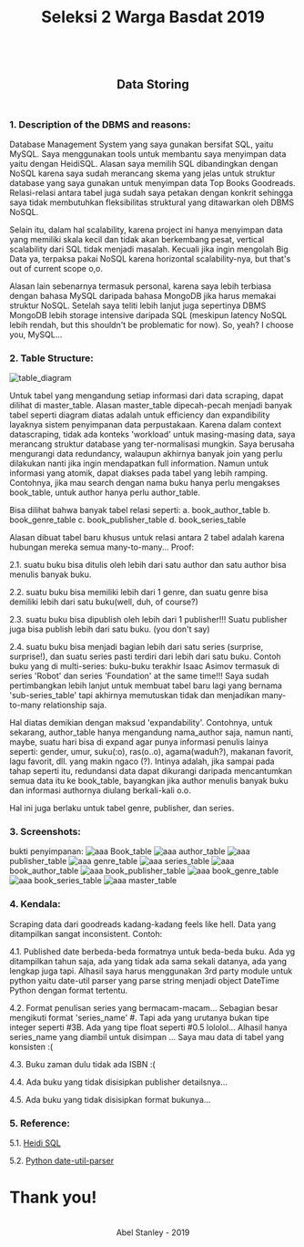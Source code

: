 <h1 align="center">
  <br>
  Seleksi 2 Warga Basdat 2019
  <br>
  <br>
</h1>

<h2 align="center">
  <br>
  Data Storing
  <br>
  <br>
</h2>


### 1. Description of the DBMS and reasons:

Database Management System yang saya gunakan bersifat SQL, yaitu MySQL. Saya menggunakan tools untuk membantu saya menyimpan data yaitu dengan HeidiSQL. Alasan saya memilih SQL dibandingkan dengan NoSQL karena saya sudah merancang skema yang jelas untuk struktur database yang saya gunakan untuk menyimpan data Top Books Goodreads. Relasi-relasi antara tabel juga sudah saya petakan dengan konkrit sehingga saya tidak membutuhkan fleksibilitas struktural yang ditawarkan oleh DBMS NoSQL.

Selain itu, dalam hal scalability, karena project ini hanya menyimpan data yang memiliki skala kecil dan tidak akan berkembang pesat, vertical scalability dari SQL tidak menjadi masalah. Kecuali jika ingin mengolah Big Data ya, terpaksa pakai NoSQL karena horizontal scalability-nya, but that's out of current scope o,o.

Alasan lain sebenarnya termasuk personal, karena saya lebih terbiasa dengan bahasa MySQL daripada bahasa MongoDB jika harus memakai struktur NoSQL. Setelah saya teliti lebih lanjut juga sepertinya DBMS MongoDB lebih storage intensive daripada SQL (meskipun latency NoSQL lebih rendah, but this shouldn't be problematic for now). So, yeah? I choose you, MySQL...

### 2. Table Structure:

![table_diagram](screenshots/Relational%20Table%20Diagram.png)

Untuk tabel yang mengandung setiap informasi dari data scraping, dapat dilihat di master_table.
Alasan master_table dipecah-pecah menjadi banyak tabel seperti diagram diatas adalah untuk efficiency dan expandibility layaknya sistem penyimpanan data perpustakaan. Karena dalam context datascraping, tidak ada konteks 'workload' untuk masing-masing data, saya merancang struktur database yang ter-normalisasi mungkin. Saya berusaha mengurangi data redundancy, walaupun akhirnya banyak join yang perlu dilakukan nanti jika ingin mendapatkan full information. Namun untuk informasi yang atomik, dapat diakses pada tabel yang lebih ramping. Contohnya, jika mau search dengan nama buku hanya perlu mengakses book_table, untuk author hanya perlu author_table.

Bisa dilihat bahwa banyak tabel relasi seperti:
a. book_author_table
b. book_genre_table
c. book_publisher_table
d. book_series_table

Alasan dibuat tabel baru khusus untuk relasi antara 2 tabel adalah karena hubungan mereka semua many-to-many... 
Proof:

2.1. suatu buku bisa ditulis oleh lebih dari satu author dan satu author bisa menulis banyak buku.

2.2. suatu buku bisa memiliki lebih dari 1 genre, dan suatu genre bisa demiliki lebih dari satu buku(well, duh, of course?)

2.3. suatu buku bisa dipublish oleh lebih dari 1 publisher!!! Suatu publisher juga bisa publish lebih dari satu buku. (you don't say)

2.4. suatu buku bisa menjadi bagian lebih dari satu series (surprise, surprise!), dan suatu series pasti terdiri dari lebih dari satu 
buku. Contoh buku yang di multi-series: buku-buku terakhir Isaac Asimov termasuk di series 'Robot' dan series 'Foundation' at the same time!!! Saya sudah pertimbangkan lebih lanjut untuk membuat tabel baru lagi yang bernama 'sub-series_table' tapi akhirnya memutuskan tidak dan menjadikan many-to-many relationship saja.

Hal diatas demikian dengan maksud 'expandability'. Contohnya, untuk sekarang, author_table hanya mengandung nama_author saja, namun nanti, maybe, suatu hari bisa di expand agar punya informasi penulis lainya seperti: gender, umur, suku(:o), ras(o..o), agama(waduh?), makanan favorit, lagu favorit, dll. yang makin ngaco (?). Intinya adalah, jika sampai pada tahap seperti itu, redundansi data dapat dikurangi daripada mencantumkan semua data itu ke book_table, bayangkan jika author menulis banyak buku dan informasi authornya diulang berkali-kali o.o.

Hal ini juga berlaku untuk tabel genre, publisher, dan series.

### 3. Screenshots:
bukti penyimpanan:
![aaa](screenshots/book_table.png)
Book_table
![aaa](screenshots/author_table.png)
author_table
![aaa](screenshots/publisher_table.png)
publisher_table
![aaa](screenshots/genre_table.png)
genre_table
![aaa](screenshots/series_table.png)
series_table
![aaa](screenshots/book_author_table.png)
book_author_table
![aaa](screenshots/book_publisher_table.png)
book_publisher_table
![aaa](screenshots/book_genre_table.png)
book_genre_table
![aaa](screenshots/book_series_table.png)
book_series_table
![aaa](screenshots/master_table.png)
master_table

### 4. Kendala:
Scraping data dari goodreads kadang-kadang feels like hell. Data yang ditampilkan sangat inconsistent. Contoh:

4.1. Published date berbeda-beda formatnya untuk beda-beda buku. Ada yg ditampilkan tahun saja, ada yang tidak ada sama sekali datanya, ada yang lengkap juga tapi. Alhasil saya harus menggunakan 3rd party module untuk python yaitu date-util parser yang parse string menjadi object DateTime Python dengan format tertentu. 

4.2. Format penulisan series yang bermacam-macam... Sebagian besar mengikuti format 'series_name' #<buku urutan ke-x>. Tapi ada yang urutanya bukan tipe integer seperti #3B. Ada yang tipe float seperti #0.5 lololol... Alhasil hanya series_name yang diambil untuk disimpan ... Saya mau data di tabel yang konsisten :(
  
4.3. Buku zaman dulu tidak ada ISBN :(

4.4. Ada buku yang tidak disisipkan publisher detailsnya...

4.5. Ada buku yang tidak disisipkan format bukunya...

### 5. Reference:

5.1. [Heidi SQL](https://www.heidisql.com/)

5.2. [Python date-util-parser](https://dateutil.readthedocs.io/en/stable/parser.html)

# Thank you! 
<p align="center">
  <br>
  Abel Stanley - 2019
  <br>
  <br>
</p>
